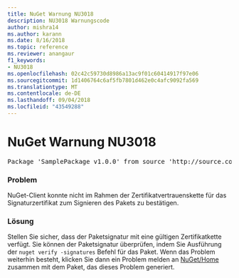 ```yaml
---
title: NuGet Warnung NU3018
description: NU3018 Warnungscode
author: mishra14
ms.author: karann
ms.date: 8/16/2018
ms.topic: reference
ms.reviewer: anangaur
f1_keywords:
- NU3018
ms.openlocfilehash: 02c42c59730d8986a13ac9f01c60414917f97e06
ms.sourcegitcommit: 1d1406764c6af5fb7801d462e0c4afc9092fa569
ms.translationtype: MT
ms.contentlocale: de-DE
ms.lasthandoff: 09/04/2018
ms.locfileid: "43549288"
---
```

# <a name="nuget-warning-nu3018"></a>NuGet Warnung NU3018

<pre>Package 'SamplePackage v1.0.0' from source 'http://source.com/index.json': The primary signature found a chain building issue: A certificate chain processed, but terminated in a root certificate which is not trusted by the trust provider.</pre>

### <a name="issue"></a>Problem

NuGet-Client konnte nicht im Rahmen der Zertifikatvertrauenskette für das Signaturzertifikat zum Signieren des Pakets zu bestätigen.


### <a name="solution"></a>Lösung

Stellen Sie sicher, dass der Paketsignatur mit eine gültigen Zertifikatkette verfügt. Sie können der Paketsignatur überprüfen, indem Sie Ausführung der `nuget verify -signatures` Befehl für das Paket. Wenn das Problem weiterhin besteht, klicken Sie dann ein Problem melden an [NuGet/Home](https://github.com/NuGet/Home/issues) zusammen mit dem Paket, das dieses Problem generiert.


